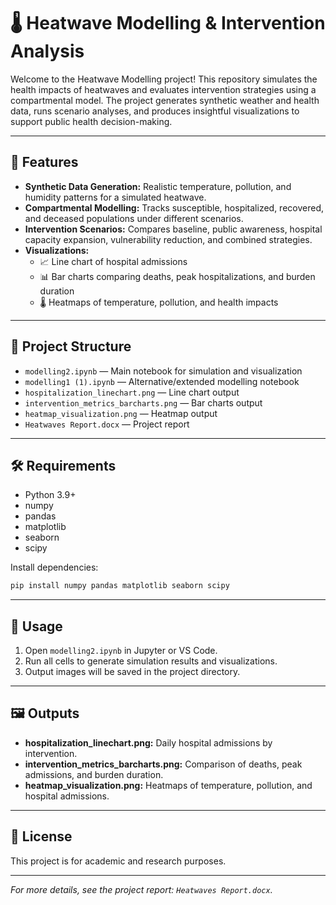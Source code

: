 # 🌡️ Heatwave Modelling & Intervention Analysis

Welcome to the Heatwave Modelling project! This repository simulates the health impacts of heatwaves and evaluates intervention strategies using a compartmental model. The project generates synthetic weather and health data, runs scenario analyses, and produces insightful visualizations to support public health decision-making.

---

## 🚀 Features

- **Synthetic Data Generation:** Realistic temperature, pollution, and humidity patterns for a simulated heatwave.
- **Compartmental Modelling:** Tracks susceptible, hospitalized, recovered, and deceased populations under different scenarios.
- **Intervention Scenarios:** Compares baseline, public awareness, hospital capacity expansion, vulnerability reduction, and combined strategies.
- **Visualizations:**
  - 📈 Line chart of hospital admissions
  - 📊 Bar charts comparing deaths, peak hospitalizations, and burden duration
  - 🌡️ Heatmaps of temperature, pollution, and health impacts

---

## 📂 Project Structure

- `modelling2.ipynb` — Main notebook for simulation and visualization
- `modelling1 (1).ipynb` — Alternative/extended modelling notebook
- `hospitalization_linechart.png` — Line chart output
- `intervention_metrics_barcharts.png` — Bar charts output
- `heatmap_visualization.png` — Heatmap output
- `Heatwaves Report.docx` — Project report

---

## 🛠️ Requirements

- Python 3.9+
- numpy
- pandas
- matplotlib
- seaborn
- scipy

Install dependencies:
```sh
pip install numpy pandas matplotlib seaborn scipy
```

---

## 📖 Usage

1. Open `modelling2.ipynb` in Jupyter or VS Code.
2. Run all cells to generate simulation results and visualizations.
3. Output images will be saved in the project directory.

---

## 🖼️ Outputs

- **hospitalization_linechart.png:** Daily hospital admissions by intervention.
- **intervention_metrics_barcharts.png:** Comparison of deaths, peak admissions, and burden duration.
- **heatmap_visualization.png:** Heatmaps of temperature, pollution, and hospital admissions.

---

## 📄 License

This project is for academic and research purposes.

---

*For more details, see the project report: `Heatwaves Report.docx`.*
